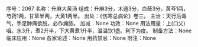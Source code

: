 序号：2067
名称：升麻大黄汤
组成：升麻3分，木通3分，白蔹3分，黄芩1两，芍药1两，甘草半两，大黄1两半。
出处：《伤寒总病论》卷三。
主治：天行后毒气，手足肿痛欲脱，必作痈脓。
加减：None
功效：None
用法用量：上(口父)咀。水3升，煮2升半，下大黄煮1升半，温温饮1盏。利下为度。
制备方法：None
临床应用：None
各家论述：None
用药禁忌：None
附注：None
